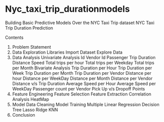# Nyc_taxi_trip_durationmodels
Building Basic Predictive Models Over the NYC Taxi Trip dataset
NYC Taxi Trip Duration Prediction

Contents
1. Problem Statement
2. Data Exploration
  Libraries
  Import Dataset
  Explore Data
3. Data Analysis
  Univariate Analysis
  Id
  Vendor Id
  Passenger
  Trip Duration
  Distance
  Speed
  Total trips per hour
  Total trips per Weekday
  Total trips per Month
  Bivariate Analysis
  Trip Duration per Hour
  Trip Duration per Week
  Trip Duration per Month
  Trip Duration per Vendor
  Distance per hour
  Distance per WeekDay
  Distance per Month
  Distance per Vendor
  Distance v/s Trip Duration
  Average Speed per Hour
  Average Speed per WeekDay
  Passenger count per Vendor
  Pick Up v/s Dropoff Points
4. Feature Engineering
  Feature Selection
  Feature Extraction
  Correlation Analysis
  HeatMap
5. Model
  Data Cleaning
  Model Training
  Multiple Linear Regression
  Decision Tree
  Lasso
  Ridge
  KNN
6. Conclusion
